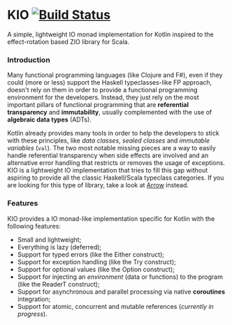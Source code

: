 # KIO [![Build Status](https://travis-ci.org/colomboe/KIO.svg?branch=master)](https://travis-ci.org/colomboe/KIO)
A simple, lightweight IO monad implementation for Kotlin inspired to the effect-rotation based ZIO library for Scala.

### Introduction
Many functional programming languages (like Clojure and F#), even if they could (more or less) support the 
Haskell typeclasses-like FP approach, doesn't rely on them in order to provide a
functional programming environment for the developers.
Instead, they just rely on the most important pillars of functional programming that are 
__referential transparency__ and __immutability__, usually complemented with the use 
of __algebraic data types__ (ADTs).
 
 Kotlin already provides many tools in order to help the developers to stick with these principles, like _data classes_,
 _sealed classes_ and _immutable variables_ (`val`).
 The two most notable missing pieces are a way to easily handle referential transparency 
 when side effects are involved and an alternative error handling that restricts or removes the usage of exceptions.
 KIO is a lightweight IO implementation that tries to fill this gap without aspiring to provide all the classic
 Haskell/Scala typeclass categories. If you are looking for this type of library, 
 take a look at [Arrow](https://arrow-kt.io) instead.

### Features
KIO provides a IO monad-like implementation specific for Kotlin with the following features:
 - Small and lightweight;
 - Everything is lazy (deferred);
 - Support for typed errors (like the Either construct);
 - Support for exception handling (like the Try construct);
 - Support for optional values (like the Option construct);
 - Support for injecting an _environment_ (data or functions) to the program (like the ReaderT construct); 
 - Support for asynchronous and parallel processing via native __coroutines__ integration;
 - Support for atomic, concurrent and mutable references (_currently in progress_).
 
